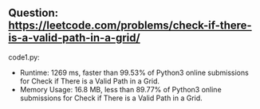 ## Question: https://leetcode.com/problems/check-if-there-is-a-valid-path-in-a-grid/

code1.py:
* Runtime: 1269 ms, faster than 99.53% of Python3 online submissions for Check if There is a Valid Path in a Grid.
* Memory Usage: 16.8 MB, less than 89.77% of Python3 online submissions for Check if There is a Valid Path in a Grid.
